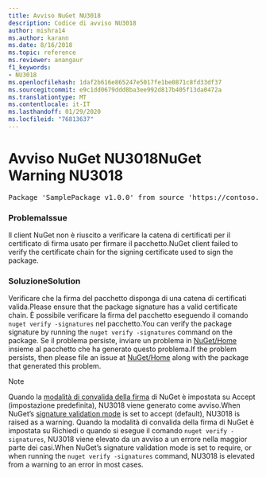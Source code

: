 ```yaml
---
title: Avviso NuGet NU3018
description: Codice di avviso NU3018
author: mishra14
ms.author: karann
ms.date: 8/16/2018
ms.topic: reference
ms.reviewer: anangaur
f1_keywords:
- NU3018
ms.openlocfilehash: 1daf2b616e865247e5017fe1be0871c8fd33df37
ms.sourcegitcommit: e9c1dd0679ddd8ba3ee992d817b405f13da0472a
ms.translationtype: MT
ms.contentlocale: it-IT
ms.lasthandoff: 01/29/2020
ms.locfileid: "76813637"
---
```

# <a name="nuget-warning-nu3018"></a><span data-ttu-id="d3979-103">Avviso NuGet NU3018</span><span class="sxs-lookup"><span data-stu-id="d3979-103">NuGet Warning NU3018</span></span>

<pre>Package 'SamplePackage v1.0.0' from source 'https://contoso.com/index.json': The primary signature found a chain building issue: A certificate chain processed, but terminated in a root certificate which is not trusted by the trust provider.</pre>

### <a name="issue"></a><span data-ttu-id="d3979-104">Problema</span><span class="sxs-lookup"><span data-stu-id="d3979-104">Issue</span></span>

<span data-ttu-id="d3979-105">Il client NuGet non è riuscito a verificare la catena di certificati per il certificato di firma usato per firmare il pacchetto.</span><span class="sxs-lookup"><span data-stu-id="d3979-105">NuGet client failed to verify the certificate chain for the signing certificate used to sign the package.</span></span>


### <a name="solution"></a><span data-ttu-id="d3979-106">Soluzione</span><span class="sxs-lookup"><span data-stu-id="d3979-106">Solution</span></span>

<span data-ttu-id="d3979-107">Verificare che la firma del pacchetto disponga di una catena di certificati valida.</span><span class="sxs-lookup"><span data-stu-id="d3979-107">Please ensure that the package signature has a valid certificate chain.</span></span> <span data-ttu-id="d3979-108">È possibile verificare la firma del pacchetto eseguendo il comando `nuget verify -signatures` nel pacchetto.</span><span class="sxs-lookup"><span data-stu-id="d3979-108">You can verify the package signature by running the `nuget verify -signatures` command on the package.</span></span> <span data-ttu-id="d3979-109">Se il problema persiste, inviare un problema in [NuGet/Home](https://github.com/NuGet/Home/issues) insieme al pacchetto che ha generato questo problema.</span><span class="sxs-lookup"><span data-stu-id="d3979-109">If the problem persists, then please file an issue at [NuGet/Home](https://github.com/NuGet/Home/issues) along with the package that generated this problem.</span></span>


> [!Note]
> <span data-ttu-id="d3979-110">Quando la [modalità di convalida della firma](../../consume-packages/installing-signed-packages.md#configure-package-signature-requirements) di NuGet è impostata su Accept (impostazione predefinita), NU3018 viene generato come avviso.</span><span class="sxs-lookup"><span data-stu-id="d3979-110">When NuGet’s [signature validation mode](../../consume-packages/installing-signed-packages.md#configure-package-signature-requirements) is set to accept (default), NU3018 is raised as a warning.</span></span> <span data-ttu-id="d3979-111">Quando la modalità di convalida della firma di NuGet è impostata su Richiedi o quando si esegue il comando `nuget verify -signatures`, NU3018 viene elevato da un avviso a un errore nella maggior parte dei casi.</span><span class="sxs-lookup"><span data-stu-id="d3979-111">When NuGet’s signature validation mode is set to require, or when running the `nuget verify -signatures` command, NU3018 is elevated from a warning to an error in most cases.</span></span> 
